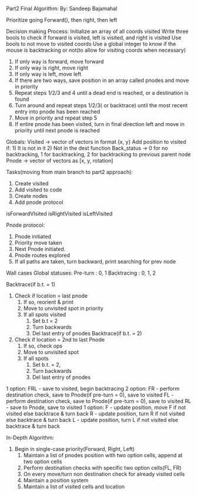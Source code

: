 Part2 Final Algorithm:
By: Sandeep Bajamahal

Prioritize going Forward(), then right, then left

Decision making Process:
Initialize an array of all coords visited
Write three bools to check if forward is visited, left is visited, and right is visited
Use bools to not move to visited coords
Use a global integer to know if the mouse is backtracking or not(to allow for visiting coords when necessary)
1. If only way is forward, move forward
2. If only way is right, move right
3. If only way is left, move left
4. If there are two ways, save position in an array called pnodes and move in priority
5. Repeat steps 1/2/3 and 4 until a dead end is reached, or a destination is found
6. Turn around and repeat steps 1/2/3( or backtrace) until the most recent entry into pnode has been reached
7. Move in priority and repeat step 5
8. If entire pnode has been visited, turn in final direction left and move in priority until next pnode is reached



Globals:
Visited -> vector of vectors in format {x, y}
Add position to visited if:
	1) It is not in it
	2) Not in the dest function
Back_status -> 0 for no backtracking, 1 for backtracking, 2 for backtracking to previous parent node
Pnode -> vector of vectors as [x, y, rotation]

Tasks(moving from main branch to part2 approach):
1. Create visited
2. Add visited to code
3. Create nodes
4. Add pnode protocol

isForwardVIsited
isRightVisited
isLeftVisited


Pnode protocol:
1. Pnode initiated
2. Priority move taken
3. Next Pnode initiated.
4. Pnode routes explored
5. If all paths are taken, turn backward, print searching for prev node

Wall cases
Global statuses:
Pre-turn : 0, 1
Backtracing : 0, 1, 2

Backtrace(if b.t. = 1) 
1. Check if location = last pnode
    1. If so, reorient & print
    2. Move to unvisited spot in priority
    3. If all spots visited
        1. Set b.t = 2
        2. Turn backwards
        3. Del last entry of pnodes
Backtrace(if b.t. = 2)
1. Check if location = 2nd to last Pnode
    1. If so, check ops
    2. Move to unvisited spot
    3. If all spots
        1. Set b.t. = 2,
        2. Turn backwards
        3. Del last entry of pnodes



1 option:
FRL - save to visited, begin backtracing
2 option:
FR - perform destination check, save to Pnode(if pre-turn = 0), save to visited
FL - perform destination check, save to Pnode(if pre-turn = 0), save to visited
RL - save to Pnode, save to visited
1 option:
F - update position, move F if not visited else backtrace & turn back
R - update position, turn R if not visited else backtrace & turn back
L - update position, turn L if not visited else backtrace & turn back




In-Depth Algorithm:

1. Begin in single-case priority(Forward, Right, Left)
    1. Maintain a list of pnodes position with two option cells, append at two option cells
    2. Perform destination checks with specific two option cells(FL, FR)
    3. On every move/turn non destination check for already visited cells
    4. Maintain a position system
    5. Maintain a list of visited cells and location










